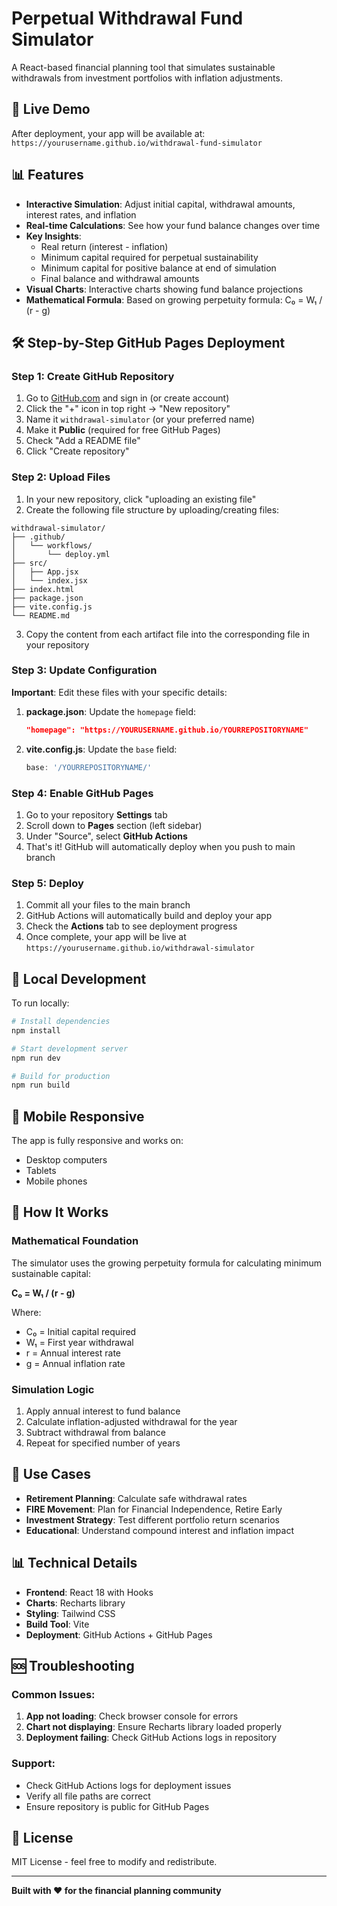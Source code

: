 # Perpetual Withdrawal Fund Simulator

A React-based financial planning tool that simulates sustainable withdrawals from investment portfolios with inflation adjustments.

## 🚀 Live Demo
After deployment, your app will be available at: `https://yourusername.github.io/withdrawal-fund-simulator`

## 📊 Features

- **Interactive Simulation**: Adjust initial capital, withdrawal amounts, interest rates, and inflation
- **Real-time Calculations**: See how your fund balance changes over time
- **Key Insights**: 
  - Real return (interest - inflation)
  - Minimum capital required for perpetual sustainability
  - Minimum capital for positive balance at end of simulation
  - Final balance and withdrawal amounts
- **Visual Charts**: Interactive charts showing fund balance projections
- **Mathematical Formula**: Based on growing perpetuity formula: C₀ = W₁ / (r - g)

## 🛠️ Step-by-Step GitHub Pages Deployment

### Step 1: Create GitHub Repository

1. Go to [GitHub.com](https://github.com) and sign in (or create account)
2. Click the "+" icon in top right → "New repository"
3. Name it `withdrawal-simulator` (or your preferred name)
4. Make it **Public** (required for free GitHub Pages)
5. Check "Add a README file"
6. Click "Create repository"

### Step 2: Upload Files

1. In your new repository, click "uploading an existing file"
2. Create the following file structure by uploading/creating files:

```
withdrawal-simulator/
├── .github/
│   └── workflows/
│       └── deploy.yml
├── src/
│   ├── App.jsx
│   └── index.jsx
├── index.html
├── package.json
├── vite.config.js
└── README.md
```

3. Copy the content from each artifact file into the corresponding file in your repository

### Step 3: Update Configuration

**Important**: Edit these files with your specific details:

1. **package.json**: Update the `homepage` field:
   ```json
   "homepage": "https://YOURUSERNAME.github.io/YOURREPOSITORYNAME"
   ```

2. **vite.config.js**: Update the `base` field:
   ```javascript
   base: '/YOURREPOSITORYNAME/'
   ```

### Step 4: Enable GitHub Pages

1. Go to your repository **Settings** tab
2. Scroll down to **Pages** section (left sidebar)
3. Under "Source", select **GitHub Actions**
4. That's it! GitHub will automatically deploy when you push to main branch

### Step 5: Deploy

1. Commit all your files to the main branch
2. GitHub Actions will automatically build and deploy your app
3. Check the **Actions** tab to see deployment progress
4. Once complete, your app will be live at `https://yourusername.github.io/withdrawal-simulator`

## 🔧 Local Development

To run locally:

```bash
# Install dependencies
npm install

# Start development server
npm run dev

# Build for production
npm run build
```

## 📱 Mobile Responsive

The app is fully responsive and works on:
- Desktop computers
- Tablets
- Mobile phones

## 🧮 How It Works

### Mathematical Foundation
The simulator uses the growing perpetuity formula for calculating minimum sustainable capital:

**C₀ = W₁ / (r - g)**

Where:
- C₀ = Initial capital required
- W₁ = First year withdrawal
- r = Annual interest rate
- g = Annual inflation rate

### Simulation Logic
1. Apply annual interest to fund balance
2. Calculate inflation-adjusted withdrawal for the year
3. Subtract withdrawal from balance
4. Repeat for specified number of years

## 🎯 Use Cases

- **Retirement Planning**: Calculate safe withdrawal rates
- **FIRE Movement**: Plan for Financial Independence, Retire Early
- **Investment Strategy**: Test different portfolio return scenarios
- **Educational**: Understand compound interest and inflation impact

## 📊 Technical Details

- **Frontend**: React 18 with Hooks
- **Charts**: Recharts library
- **Styling**: Tailwind CSS
- **Build Tool**: Vite
- **Deployment**: GitHub Actions + GitHub Pages

## 🆘 Troubleshooting

### Common Issues:

1. **App not loading**: Check browser console for errors
2. **Chart not displaying**: Ensure Recharts library loaded properly
3. **Deployment failing**: Check GitHub Actions logs in repository

### Support:
- Check GitHub Actions logs for deployment issues
- Verify all file paths are correct
- Ensure repository is public for GitHub Pages

## 📄 License

MIT License - feel free to modify and redistribute.

---

**Built with ❤️ for the financial planning community**
